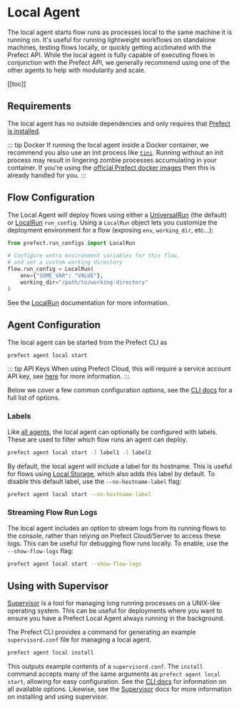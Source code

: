 # Local Agent

The local agent starts flow runs as processes local to the same machine it is
running on. It's useful for running lightweight workflows on standalone
machines, testing flows locally, or quickly getting acclimated with the Prefect
API. While the local agent is fully capable of executing flows in conjunction
with the Prefect API, we generally recommend using one of the other agents to
help with modularity and scale.

[[toc]]

## Requirements

The local agent has no outside dependencies and only requires that [Prefect is
installed](/core/getting_started/installation.md).

::: tip Docker
If running the local agent inside a Docker container, we recommend you also use
an init process like [`tini`](https://github.com/krallin/tini). Running without
an init process may result in lingering zombie processes accumulating in your
container. If you're using the [official Prefect docker
images](/core/getting_started/installation.md#docker) then this is already
handled for you.
:::

## Flow Configuration

The Local Agent will deploy flows using either a
[UniversalRun](/orchestration/flow_config/run_configs.md#universalrun) (the
default) or [LocalRun](/orchestration/flow_config/run_configs.md#localrun)
`run_config`. Using a `LocalRun` object lets you customize the deployment
environment for a flow (exposing `env`, `working_dir`, etc...):

```python
from prefect.run_configs import LocalRun

# Configure extra environment variables for this flow,
# and set a custom working directory
flow.run_config = LocalRun(
    env={"SOME_VAR": "VALUE"},
    working_dir="/path/to/working-directory"
)
```

See the [LocalRun](/orchestration/flow_config/run_configs.md#localrun)
documentation for more information.

## Agent Configuration

The local agent can be started from the Prefect CLI as

```bash
prefect agent local start
```

::: tip API Keys <Badge text="Cloud"/>
When using Prefect Cloud, this will require a service account API key, see
[here](./overview.md#api_keys) for more information.
:::

Below we cover a few common configuration options, see the [CLI
docs](/api/latest/cli/agent.md#local-start) for a full list of options.

### Labels

Like [all agents](./overview.md#labels), the local agent can optionally be
configured with labels. These are used to filter which flow runs an agent can
deploy.

```bash
prefect agent local start -l label1 -l label2
```

By default, the local agent will include a label for its hostname. This is
useful for flows using [Local
Storage](/orchestration/flow_config/storage.md#local), which also adds this
label by default. To disable this default label, use the `--no-hostname-label`
flag:

```bash
prefect agent local start --no-hostname-label
```

### Streaming Flow Run Logs

The local agent includes an option to stream logs from its running flows to the
console, rather than relying on Prefect Cloud/Server to access these logs. This
can be useful for debugging flow runs locally. To enable, use the
`--show-flow-logs` flag:

```bash
prefect agent local start --show-flow-logs
```

## Using with Supervisor

[Supervisor](http://supervisord.org) is a tool for managing long running
processes on a UNIX-like operating system. This can be useful for deployments
where you want to ensure you have a Prefect Local Agent always running in the
background.

The Prefect CLI provides a command for generating an example `supervisord.conf`
file for managing a local agent.

```bash
prefect agent local install
```

This outputs example contents of a `supervisord.conf`. The `install` command
accepts many of the same arguments as `prefect agent local start`, allowing for
easy configuration. See the [CLI docs](/api/latest/cli/agent.md#local-install)
for information on all available options. Likewise, see the
[Supervisor](http://supervisord.org) docs for more information on installing
and using supervisor.
